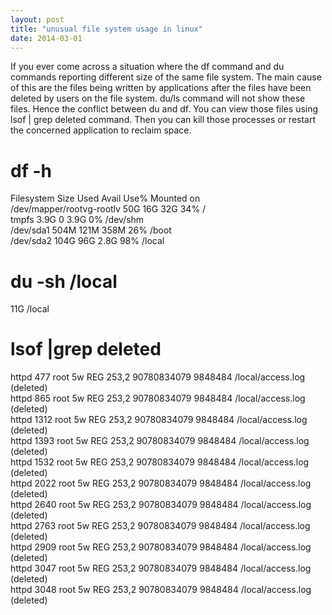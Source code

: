 ```yaml
---
layout: post
title: "unusual file system usage in linux"
date: 2014-03-01
---
```


If you ever come across a situation where the df command and du commands reporting different size of the same file system. The main cause of this are the files being written by applications after the files have been deleted by users on the file system. du/ls command will not show these files. Hence the conflict between du and df. You can view those files using lsof &#124; grep deleted command. Then you can kill those processes or restart the concerned application to reclaim space.

# df -h
Filesystem Size Used Avail Use% Mounted on <br>
/dev/mapper/rootvg-rootlv 50G 16G 32G 34% / <br>
tmpfs 3.9G 0 3.9G 0% /dev/shm<br>
/dev/sda1 504M 121M 358M 26% /boot<br>
/dev/sda2 104G 96G 2.8G 98% /local<br>

# du -sh /local
11G /local

# lsof |grep deleted
httpd 477 root 5w REG 253,2 90780834079 9848484 /local/access.log (deleted) <br>
httpd 865 root 5w REG 253,2 90780834079 9848484 /local/access.log (deleted) <br>
httpd 1312 root 5w REG 253,2 90780834079 9848484 /local/access.log (deleted) <br>
httpd 1393 root 5w REG 253,2 90780834079 9848484 /local/access.log (deleted) <br>
httpd 1532 root 5w REG 253,2 90780834079 9848484 /local/access.log (deleted) <br>
httpd 2022 root 5w REG 253,2 90780834079 9848484 /local/access.log (deleted) <br>
httpd 2640 root 5w REG 253,2 90780834079 9848484 /local/access.log (deleted) <br>
httpd 2763 root 5w REG 253,2 90780834079 9848484 /local/access.log (deleted) <br>
httpd 2909 root 5w REG 253,2 90780834079 9848484 /local/access.log (deleted) <br>
httpd 3047 root 5w REG 253,2 90780834079 9848484 /local/access.log (deleted) <br>
httpd 3048 root 5w REG 253,2 90780834079 9848484 /local/access.log (deleted) <br>
